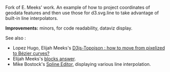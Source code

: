 Fork of E. Meeks' work. An example of how to project coordinates of geodata features and then use those for d3.svg.line to take advantage of built-in line interpolators.

**Improvements:** minors, for code readability, dataviz display.

See also :

- Lopez Hugo, Elijah Meeks's [D3js-Topojson : how to move from pixelized to Bézier curves?](http://stackoverflow.com/questions/25514522/)
- Elijah Meeks's [blocks answer](http://bl.ocks.org/emeeks/d994dbdc9a7b21ab9692).
- Mike Bostock's [Spline Editor](http://bl.ocks.org/mbostock/4342190), displaying various line interpolation.